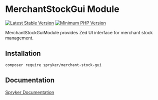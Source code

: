 # MerchantStockGui Module
[![Latest Stable Version](https://poser.pugx.org/spryker/merchant-stock-gui/v/stable.svg)](https://packagist.org/packages/spryker/merchant-stock-gui)
[![Minimum PHP Version](https://img.shields.io/badge/php-%3E%3D%207.3-8892BF.svg)](https://php.net/)

MerchantStockGuiModule provides Zed UI interface for merchant stock management.

## Installation

```
composer require spryker/merchant-stock-gui
```

## Documentation

[Spryker Documentation](https://academy.spryker.com/developing_with_spryker/module_guide/modules.html)
